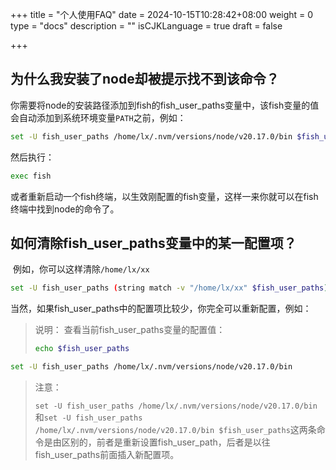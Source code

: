 +++
title = "个人使用FAQ"
date = 2024-10-15T10:28:42+08:00
weight = 0
type = "docs"
description = ""
isCJKLanguage = true
draft = false

+++

## 为什么我安装了node却被提示找不到该命令？

​	你需要将node的安装路径添加到fish的fish_user_paths变量中，该fish变量的值会自动添加到系统环境变量`PATH`之前，例如：

```sh
set -U fish_user_paths /home/lx/.nvm/versions/node/v20.17.0/bin $fish_user_paths
```

然后执行：

```sh
exec fish
```

或者重新启动一个fish终端，以生效刚配置的fish变量，这样一来你就可以在fish终端中找到node的命令了。

## 如何清除fish_user_paths变量中的某一配置项？

​	例如，你可以这样清除`/home/lx/xx`

```sh
set -U fish_user_paths (string match -v "/home/lx/xx" $fish_user_paths)
```

​	当然，如果fish_user_paths中的配置项比较少，你完全可以重新配置，例如：

> 说明：
> 	查看当前fish_user_paths变量的配置值：
>
> ```sh
> echo $fish_user_paths
> ```

```sh
set -U fish_user_paths /home/lx/.nvm/versions/node/v20.17.0/bin
```

> 注意：
>
> `set -U fish_user_paths /home/lx/.nvm/versions/node/v20.17.0/bin`和`set -U fish_user_paths /home/lx/.nvm/versions/node/v20.17.0/bin $fish_user_paths`这两条命令是由区别的，前者是重新设置fish_user_path，后者是以往fish_user_paths前面插入新配置项。